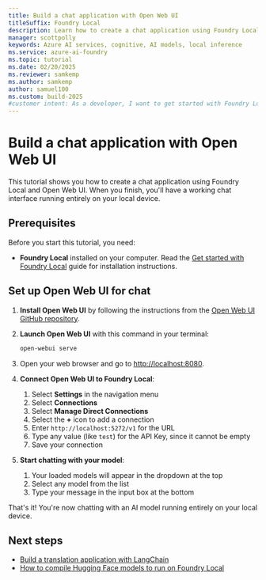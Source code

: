 ```yaml
---
title: Build a chat application with Open Web UI
titleSuffix: Foundry Local
description: Learn how to create a chat application using Foundry Local and Open Web UI
manager: scottpolly
keywords: Azure AI services, cognitive, AI models, local inference
ms.service: azure-ai-foundry
ms.topic: tutorial
ms.date: 02/20/2025
ms.reviewer: samkemp
ms.author: samkemp
author: samuel100
ms.custom: build-2025
#customer intent: As a developer, I want to get started with Foundry Local so that I can run AI models locally.
---
```


# Build a chat application with Open Web UI

This tutorial shows you how to create a chat application using Foundry Local and Open Web UI. When you finish, you'll have a working chat interface running entirely on your local device.

## Prerequisites

Before you start this tutorial, you need:

- **Foundry Local** installed on your computer. Read the [Get started with Foundry Local](../../get-started.md) guide for installation instructions.

## Set up Open Web UI for chat

1. **Install Open Web UI** by following the instructions from the [Open Web UI GitHub repository](https://github.com/open-webui/open-webui).

2. **Launch Open Web UI** with this command in your terminal:

   ```bash
   open-webui serve
   ```

3. Open your web browser and go to [http://localhost:8080](http://localhost:8080).

4. **Connect Open Web UI to Foundry Local**:

   1. Select **Settings** in the navigation menu
   2. Select **Connections**
   3. Select **Manage Direct Connections**
   4. Select the **+** icon to add a connection
   5. Enter `http://localhost:5272/v1` for the URL
   6. Type any value (like `test`) for the API Key, since it cannot be empty
   7. Save your connection

5. **Start chatting with your model**:
   1. Your loaded models will appear in the dropdown at the top
   2. Select any model from the list
   3. Type your message in the input box at the bottom

That's it! You're now chatting with an AI model running entirely on your local device.

## Next steps

- [Build a translation application with LangChain](use-langchain-with-foundry-local.md)
- [How to compile Hugging Face models to run on Foundry Local](../how-to/how-to-compile-hugging-face-models.md)
